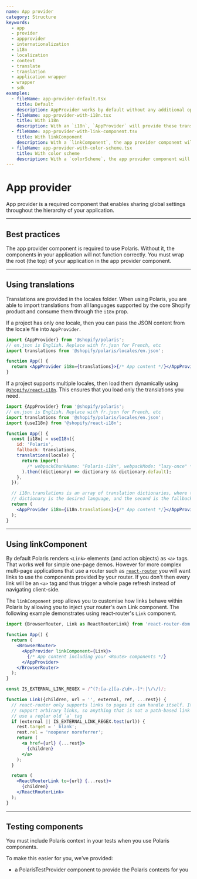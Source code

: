 ```yaml
---
name: App provider
category: Structure
keywords:
  - app
  - provider
  - appprovider
  - internationalization
  - i18n
  - localization
  - context
  - translate
  - translation
  - application wrapper
  - wrapper
  - sdk
examples:
  - fileName: app-provider-default.tsx
    title: Default
    description: AppProvider works by default without any additional options passed to it.
  - fileName: app-provider-with-i18n.tsx
    title: With i18n
    description: With an `i18n`, `AppProvider` will provide these translations to polaris components. See [using translations](https://polaris.shopify.com/components/app-provider#using-translations)
  - fileName: app-provider-with-link-component.tsx
    title: With linkComponent
    description: With a `linkComponent`, the app provider component will override the links used in other components. For example you may want to use the `Link` component provided by `react-router` throughout your application instead of the default `a` tag.
  - fileName: app-provider-with-color-scheme.tsx
    title: With color scheme
    description: With a `colorScheme`, the app provider component will set the root color scheme for the App (such as light or dark). For `colorScheme` configuration, see the [CustomProperties](https://polaris.shopify.com/components/custom-properties) component documentation.
---
```


# App provider

App provider is a required component that enables sharing global settings throughout the hierarchy of your application.

---

## Best practices

The app provider component is required to use Polaris. Without it, the components in your application will not function correctly. You must wrap the root (the top) of your application in the app provider component.

---

## Using translations

Translations are provided in the locales folder. When using Polaris, you are able to import translations from all languages supported by the core Shopify product and consume them through the `i18n` prop.

If a project has only one locale, then you can pass the JSON content from the locale file into `AppProvider`.

```jsx
import {AppProvider} from '@shopify/polaris';
// en.json is English. Replace with fr.json for French, etc
import translations from '@shopify/polaris/locales/en.json';

function App() {
  return <AppProvider i18n={translations}>{/* App content */}</AppProvider>;
}
```

If a project supports multiple locales, then load them dynamically using [`@shopify/react-i18n`](https://github.com/Shopify/quilt/tree/master/packages/react-i18n#translation). This ensures that you load only the translations you need.

```jsx
import {AppProvider} from '@shopify/polaris';
// en.json is English. Replace with fr.json for French, etc
import translations from '@shopify/polaris/locales/en.json';
import {useI18n} from '@shopify/react-i18n';

function App() {
  const [i18n] = useI18n({
    id: 'Polaris',
    fallback: translations,
    translations(locale) {
      return import(
        /* webpackChunkName: "Polaris-i18n", webpackMode: "lazy-once" */ `@shopify/polaris/locales/${locale}.json`
      ).then((dictionary) => dictionary && dictionary.default);
    },
  });

  // i18n.translations is an array of translation dictionaries, where the first
  // dictionary is the desired language, and the second is the fallback.
  return (
    <AppProvider i18n={i18n.translations}>{/* App content */}</AppProvider>
  );
}
```

---

## Using linkComponent

By default Polaris renders `<Link>` elements (and action objects) as `<a>` tags. That works well for simple one-page demos. However for more complex multi-page applications that use a router such as [`react-router`](https://reacttraining.com/react-router/web) you will want links to use the components provided by your router. If you don't then every link will be an `<a>` tag and thus trigger a whole page refresh instead of navigating client-side.

The `linkComponent` prop allows you to customise how links behave within Polaris by allowing you to inject your router's own Link component. The following example demonstrates using react-router's `Link` component.

```jsx
import {BrowserRouter, Link as ReactRouterLink} from 'react-router-dom';

function App() {
  return (
    <BrowserRouter>
      <AppProvider linkComponent={Link}>
        {/* App content including your <Route> components */}
      </AppProvider>
    </BrowserRouter>
  );
}

const IS_EXTERNAL_LINK_REGEX = /^(?:[a-z][a-z\d+.-]*:|\/\/)/;

function Link({children, url = '', external, ref, ...rest}) {
  // react-router only supports links to pages it can handle itself. It does not
  // support arbirary links, so anything that is not a path-based link should
  // use a reglar old `a` tag
  if (external || IS_EXTERNAL_LINK_REGEX.test(url)) {
    rest.target = '_blank';
    rest.rel = 'noopener noreferrer';
    return (
      <a href={url} {...rest}>
        {children}
      </a>
    );
  }

  return (
    <ReactRouterLink to={url} {...rest}>
      {children}
    </ReactRouterLink>
  );
}
```

---

## Testing components

You must include Polaris context in your tests when you use Polaris components.

To make this easier for you, we’ve provided:

- a PolarisTestProvider component to provide the Polaris contexts for you
